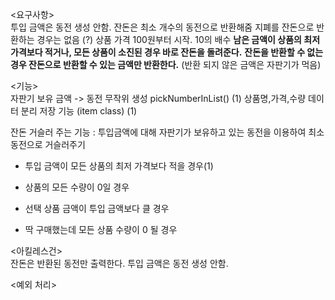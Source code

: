 <요구사항>  
투입 금액은 동전 생성 안함.
잔돈은 최소 개수의 동전으로 반환해줌
지폐를 잔돈으로 반환하는 경우는 없음 (?)
상품 가격 100원부터 시작. 10의 배수
**남은 금액이 상품의 최저 가격보다 적거나, 모든 상품이 소진된 경우 바로 잔돈을 돌려준다.**
**잔돈을 반환할 수 없는 경우 잔돈으로 반환할 수 있는 금액만 반환한다.** (반환 되지 않은 금액은 자판기가 먹음)

<기능>  
자판기 보유 금액 -> 동전 무작위 생성 pickNumberInList() (1)
상품명,가격,수량 데이터 분리 저장 기능 (item class) (1)


잔돈 거슬러 주는 기능 : 투입금액에 대해 자판기가 보유하고 있는 동전을 이용하여 최소 동전으로 거슬러주기   
- 투입 금액이 모든 상품의 최저 가격보다 적을 경우(1)

- 상품의 모든 수량이 0일 경우
- 선택 상품 금액이 투입 금액보다 클 경우
- 딱 구매했는데 모든 상품 수량이 0 될 경우


<아킬레스건>   
잔돈은 반환된 동전만 출력한다.
투입 금액은 동전 생성 안함.

<예외 처리>    

